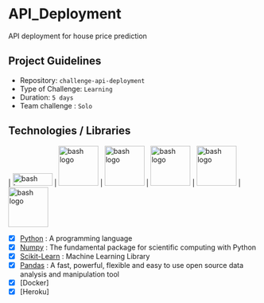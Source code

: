 # API_Deployment
API deployment for house price prediction

## Project Guidelines

- Repository: `challenge-api-deployment`
- Type of Challenge: `Learning`
- Duration: `5 days`
- Team challenge : `Solo`

## Technologies / Libraries 

|   <img src="https://img.shields.io/badge/Python-FFD43B?style=for-the-badge&logo=python&logoColor=blue" alt="bash logo" width="80" height="25"> |  <img src="https://img.shields.io/badge/scikit_learn-F7931E?style=for-the-badge&logo=scikit-learn&logoColor=white" alt="bash logo" width="80"> | <img src="https://img.shields.io/badge/Pandas-2C2D72?style=for-the-badge&logo=pandas&logoColor=white" alt="bash logo" width="80">  |  <img src="https://img.shields.io/badge/Numpy-777BB4?style=for-the-badge&logo=numpy&logoColor=white" alt="bash logo" width="80">  | <img src="https://img.shields.io/badge/Docker-2CA5E0?style=for-the-badge&logo=docker&logoColor=white" alt="bash logo" width="80">  |  <img src="https://img.shields.io/badge/Flask-000000?style=for-the-badge&logo=flask&logoColor=white" alt="bash logo" width="80">

- [X]  [Python](https://www.python.org/) : A programming language
- [X]  [Numpy](https://numpy.org/) : The fundamental package for scientific computing with Python
- [X]  [Scikit-Learn](https://scikit-learn.org/stable/index.html) : Machine Learning Library
- [X]  [Pandas](https://pandas.pydata.org/) : A fast, powerful, flexible and easy to use open source data analysis and manipulation tool
- [X]  [Docker]
- [X]  [Heroku]
